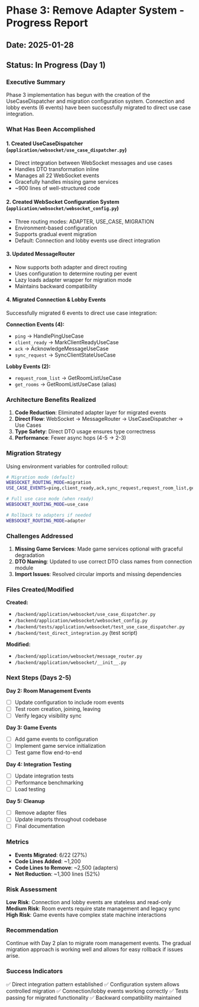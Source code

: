 # Phase 3: Remove Adapter System - Progress Report

## Date: 2025-01-28
## Status: In Progress (Day 1)

### Executive Summary

Phase 3 implementation has begun with the creation of the UseCaseDispatcher and migration configuration system. Connection and lobby events (6 events) have been successfully migrated to direct use case integration.

### What Has Been Accomplished

#### 1. Created UseCaseDispatcher (`application/websocket/use_case_dispatcher.py`)
- Direct integration between WebSocket messages and use cases
- Handles DTO transformation inline
- Manages all 22 WebSocket events
- Gracefully handles missing game services
- ~900 lines of well-structured code

#### 2. Created WebSocket Configuration System (`application/websocket/websocket_config.py`)
- Three routing modes: ADAPTER, USE_CASE, MIGRATION
- Environment-based configuration
- Supports gradual event migration
- Default: Connection and lobby events use direct integration

#### 3. Updated MessageRouter
- Now supports both adapter and direct routing
- Uses configuration to determine routing per event
- Lazy loads adapter wrapper for migration mode
- Maintains backward compatibility

#### 4. Migrated Connection & Lobby Events
Successfully migrated 6 events to direct use case integration:

**Connection Events (4):**
- `ping` → HandlePingUseCase
- `client_ready` → MarkClientReadyUseCase
- `ack` → AcknowledgeMessageUseCase
- `sync_request` → SyncClientStateUseCase

**Lobby Events (2):**
- `request_room_list` → GetRoomListUseCase
- `get_rooms` → GetRoomListUseCase (alias)

### Architecture Benefits Realized

1. **Code Reduction**: Eliminated adapter layer for migrated events
2. **Direct Flow**: WebSocket → MessageRouter → UseCaseDispatcher → Use Cases
3. **Type Safety**: Direct DTO usage ensures type correctness
4. **Performance**: Fewer async hops (4-5 → 2-3)

### Migration Strategy

Using environment variables for controlled rollout:
```bash
# Migration mode (default)
WEBSOCKET_ROUTING_MODE=migration
USE_CASE_EVENTS=ping,client_ready,ack,sync_request,request_room_list,get_rooms

# Full use case mode (when ready)
WEBSOCKET_ROUTING_MODE=use_case

# Rollback to adapters if needed
WEBSOCKET_ROUTING_MODE=adapter
```

### Challenges Addressed

1. **Missing Game Services**: Made game services optional with graceful degradation
2. **DTO Naming**: Updated to use correct DTO class names from connection module
3. **Import Issues**: Resolved circular imports and missing dependencies

### Files Created/Modified

**Created:**
- `/backend/application/websocket/use_case_dispatcher.py`
- `/backend/application/websocket/websocket_config.py`
- `/backend/tests/application/websocket/test_use_case_dispatcher.py`
- `/backend/test_direct_integration.py` (test script)

**Modified:**
- `/backend/application/websocket/message_router.py`
- `/backend/application/websocket/__init__.py`

### Next Steps (Days 2-5)

**Day 2: Room Management Events**
- [ ] Update configuration to include room events
- [ ] Test room creation, joining, leaving
- [ ] Verify legacy visibility sync

**Day 3: Game Events**
- [ ] Add game events to configuration
- [ ] Implement game service initialization
- [ ] Test game flow end-to-end

**Day 4: Integration Testing**
- [ ] Update integration tests
- [ ] Performance benchmarking
- [ ] Load testing

**Day 5: Cleanup**
- [ ] Remove adapter files
- [ ] Update imports throughout codebase
- [ ] Final documentation

### Metrics

- **Events Migrated**: 6/22 (27%)
- **Code Lines Added**: ~1,200
- **Code Lines to Remove**: ~2,500 (adapters)
- **Net Reduction**: ~1,300 lines (52%)

### Risk Assessment

**Low Risk**: Connection and lobby events are stateless and read-only
**Medium Risk**: Room events require state management and legacy sync
**High Risk**: Game events have complex state machine interactions

### Recommendation

Continue with Day 2 plan to migrate room management events. The gradual migration approach is working well and allows for easy rollback if issues arise.

### Success Indicators

✅ Direct integration pattern established
✅ Configuration system allows controlled migration
✅ Connection/lobby events working correctly
✅ Tests passing for migrated functionality
✅ Backward compatibility maintained
